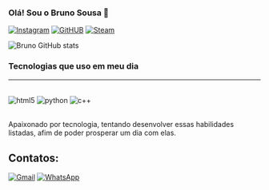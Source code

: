 ### Olá! Sou o Bruno Sousa 👋

[![Instagram](https://img.shields.io/badge/Instagram-E4405F?style=for-the-badge&logo=instagram&logoColor=white)](https://instagram.com/bruno.p.sousa_)
[![GitHUB](https://img.shields.io/badge/GitHub-100000?style=for-the-badge&logo=github&logoColor=white)](https://github.com/09Ghost90)
[![Steam](https://img.shields.io/badge/Steam-000000?style=for-the-badge&logo=steam&logoColor=white)](https://steamcommunity.com/id/scorpionwind/)


![Bruno GitHub stats](https://github-readme-stats.vercel.app/api?username=09Ghost90&aghazra&show_icons=true&theme=dark)

### Tecnologias que uso em meu dia
<hr>
<div style="display: inline_block"><br/>
    <img align="center" alt="html5" src="https://img.shields.io/badge/Python-14354C?style=for-the-badge&logo=python&logoColor=white" />
    <img align="center" alt="python" src="https://img.shields.io/badge/C%2B%2B-00599C?style=for-the-badge&logo=c%2B%2B&logoColor=white" /> 
    <img align="center" alt="c++" src="https://img.shields.io/badge/HTML5-E34F26?style=for-the-badge&logo=html5&logoColor=white" />
</div><br>

Apaixonado por tecnologia, tentando desenvolver essas habilidades listadas, afim de poder prosperar um dia com elas.

<h2>Contatos:</h2>

[![Gmail](https://img.shields.io/badge/Gmail-D14836?style=for-the-badge&logo=gmail&logoColor=white)](https://brunosousapereira.az@gmail.com)
[![WhatsApp](https://img.shields.io/badge/WhatsApp-25D366?style=for-the-badge&logo=whatsapp&logoColor=white)](https://api.whatsapp.com/send?phone=5534998878170)
